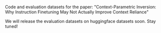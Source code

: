 Code and evaluation datasets for the paper: "Context-Parametric Inversion: Why Instruction Finetuning May Not Actually Improve Context Reliance"

We will release the evaluation datasets on huggingface datasets soon. Stay tuned!